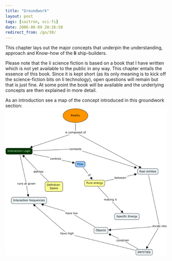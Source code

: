 ```yaml
---
title: "Groundwork"
layout: post
tags: [saitron, sci-fi]
date: 2006-06-09 20:26:58
redirect_from: /go/30/
---
```


This chapter lays out the major concepts that underpin the understanding, approach and Know-how of the **Ii** ship-builders.

Please note that the Ii science fiction is based on a book that I have written which is not yet available to the public in any way. This chapter entails the essence of this book. Since it is kept short (as its only meaning is to kick off the science-fiction bits on Ii technology), open questions will remain but that is just fine. At some point the book will be available and the underlying concepts are then explained in more detail.

As an introduction see a map of the concept introduced in this groundwork section:
 ![](/assets/saitech1-fig0.png)
